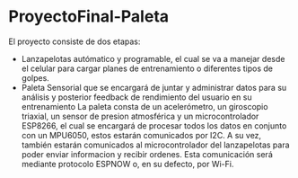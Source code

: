 # ProyectoFinal-Paleta
El proyecto consiste de dos etapas:
  - Lanzapelotas autómatico y programable, el cual se va a manejar desde el celular para cargar planes de entrenamiento o diferentes tipos de golpes.
  - Paleta Sensorial que se encargará de juntar y administrar datos para su análisis y posterior feedback de rendimiento del usuario en su entrenamiento
La paleta consta de un acelerómetro, un giroscopio triaxial, un sensor de presion atmosférica y un microcontrolador ESP8266, el cual se encargará de procesar todos los datos en conjunto con un MPU6050, estos estarán comunicados por I2C.
A su vez, también estarán comunicados al microcontrolador del lanzapelotas para poder enviar informacion y recibir ordenes. Esta comunicación será mediante protocolo ESPNOW o, en su defecto, por Wi-Fi.

